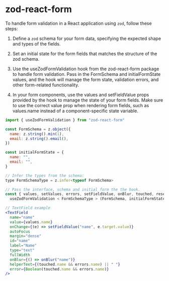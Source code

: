 # zod-react-form

To handle form validation in a React application using `zod`, follow these steps:

1. Define a `zod` schema for your form data, specifying the expected shape and types of the fields.

2. Set an initial state for the form fields that matches the structure of the zod schema.

3. Use the useZodFormValidation hook from the zod-react-form package to handle form validation.
   Pass in the FormSchema and initialFormState values, and the hook will manage the form state, validation errors,
   and other form-related functionality.

4. In your form components, use the values and setFieldValue props provided by the hook to manage the state of your form fields.
   Make sure to use the correct value prop when rendering form fields, such as values.name instead of a component-specific state variable.

```jsx
import { useZodFormValidation } from "zod-react-form"

const FormSchema = z.object({
  name: z.string().min(1),
  email: z.string().email(),
})

const initialFormState = {
  name: "",
  email: "",
}

// Infer the types from the schema:
type FormSchemaType = z.infer<typeof FormSchema>

// Pass the interface, schema and initial form the the hook.
const { values, setValues, errors, setFieldValue, onBlur, touched, reset } =
  useZodFormValidation < FormSchemaType > (FormSchema, initialFormState)

// TextField example
<TextField
  name="name"
  value={values.name}
  onChange={(e) => setFieldValue("name", e.target.value)}
  autoFocus
  margin="dense"
  id="name"
  label="Name"
  type="text"
  fullWidth
  onBlur={() => onBlur("name")}
  helperText={(touched.name && errors.name) || " "}
  error={Boolean(touched.name && errors.name)}
/>
```
